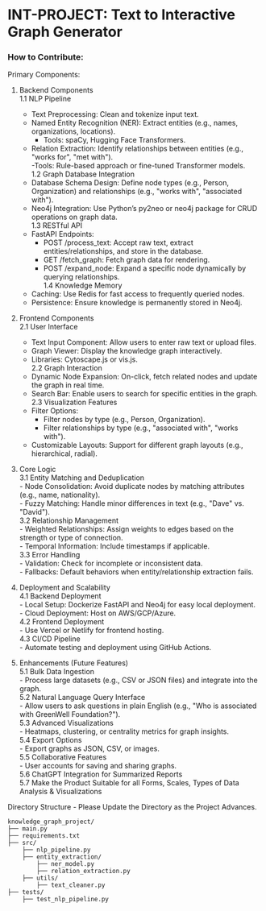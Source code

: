 # INT-PROJECT: Text to Interactive Graph Generator  

### How to Contribute:  

Primary Components:  
1. Backend Components  
	1.1 NLP Pipeline  
	- Text Preprocessing: Clean and tokenize input text.  
	- Named Entity Recognition (NER): Extract entities (e.g., names, organizations, locations).  
		- Tools: spaCy, Hugging Face Transformers.  
	- Relation Extraction: Identify relationships between entities (e.g., "works for", "met with").  
		-Tools: Rule-based approach or fine-tuned Transformer models.  
	1.2 Graph Database Integration  
	- Database Schema Design: Define node types (e.g., Person, Organization) and relationships (e.g., "works with", "associated with").  
	- Neo4j Integration: Use Python’s py2neo or neo4j package for CRUD operations on graph data.  
	1.3 RESTful API  
	- FastAPI Endpoints:  
		- POST /process_text: Accept raw text, extract entities/relationships, and store in the database.  
		- GET /fetch_graph: Fetch graph data for rendering.  
		- POST /expand_node: Expand a specific node dynamically by querying relationships.  
	1.4 Knowledge Memory  
	- Caching: Use Redis for fast access to frequently queried nodes.  
	- Persistence: Ensure knowledge is permanently stored in Neo4j.  

2. Frontend Components  
	2.1 User Interface  
	- Text Input Component: Allow users to enter raw text or upload files.  
	- Graph Viewer: Display the knowledge graph interactively.  
	- Libraries: Cytoscape.js or vis.js.  
	2.2 Graph Interaction  
	- Dynamic Node Expansion: On-click, fetch related nodes and update the graph in real time.  
	- Search Bar: Enable users to search for specific entities in the graph.  
	2.3 Visualization Features  
	- Filter Options:  
		- Filter nodes by type (e.g., Person, Organization).  
		- Filter relationships by type (e.g., "associated with", "works with").  
	- Customizable Layouts: Support for different graph layouts (e.g., hierarchical, radial).  

3. Core Logic  
	3.1 Entity Matching and Deduplication  
		- Node Consolidation: Avoid duplicate nodes by matching attributes (e.g., name, nationality).  
		- Fuzzy Matching: Handle minor differences in text (e.g., "Dave" vs. "David").  
	3.2 Relationship Management  
		- Weighted Relationships: Assign weights to edges based on the strength or type of connection.  
		- Temporal Information: Include timestamps if applicable.  
	3.3 Error Handling  
		- Validation: Check for incomplete or inconsistent data.  
		- Fallbacks: Default behaviors when entity/relationship extraction fails.  

4. Deployment and Scalability  
	4.1 Backend Deployment  
		- Local Setup: Dockerize FastAPI and Neo4j for easy local deployment.  
		- Cloud Deployment: Host on AWS/GCP/Azure.  
	4.2 Frontend Deployment  
		- Use Vercel or Netlify for frontend hosting.  
	4.3 CI/CD Pipeline  
		- Automate testing and deployment using GitHub Actions.  

5. Enhancements (Future Features)  
	5.1 Bulk Data Ingestion  
		- Process large datasets (e.g., CSV or JSON files) and integrate into the graph.  
	5.2 Natural Language Query Interface  
		- Allow users to ask questions in plain English (e.g., "Who is associated with GreenWell Foundation?").  
	5.3 Advanced Visualizations  
		- Heatmaps, clustering, or centrality metrics for graph insights.  
	5.4 Export Options  
		- Export graphs as JSON, CSV, or images.  
	5.5 Collaborative Features  
		- User accounts for saving and sharing graphs.  
	5.6 ChatGPT Integration for Summarized Reports  
	5.7 Make the Product Suitable for all Forms, Scales, Types of Data Analysis & Visualizations  

  
Directory Structure - Please Update the Directory as the Project Advances. 
```
knowledge_graph_project/
├── main.py
├── requirements.txt
├── src/
    ├── nlp_pipeline.py
    ├── entity_extraction/
        ├── ner_model.py
        ├── relation_extraction.py
    ├── utils/
        ├── text_cleaner.py
├── tests/
    ├── test_nlp_pipeline.py
```
